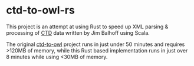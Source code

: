 # ctd-to-owl-rs

This project is an attempt at using Rust to speed up XML parsing & processing of [CTD](http://ctdbase.org) data written by Jim Balhoff using Scala.

The original [ctd-to-owl](https://github.com/balhoff/ctd-to-owl) project runs in just under 50 minutes and requires >120MB of memory, while this Rust based implementation runs in just over 8 minutes while using <30MB of memory.

